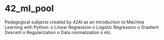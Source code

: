 # 42_ml_pool

Pedagogical subjects created by 42AI as an introduction to Machine Learning with Python:
o Linear Regression
o Logistic Regression
o Gradient Descent
o Regularization
o Data normalization
o etc.
